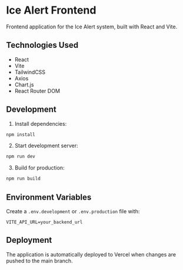 # Ice Alert Frontend

Frontend application for the Ice Alert system, built with React and Vite.

## Technologies Used

- React
- Vite
- TailwindCSS
- Axios
- Chart.js
- React Router DOM

## Development

1. Install dependencies:
```bash
npm install
```

2. Start development server:
```bash
npm run dev
```

3. Build for production:
```bash
npm run build
```

## Environment Variables

Create a `.env.development` or `.env.production` file with:

```env
VITE_API_URL=your_backend_url
```

## Deployment

The application is automatically deployed to Vercel when changes are pushed to the main branch. 